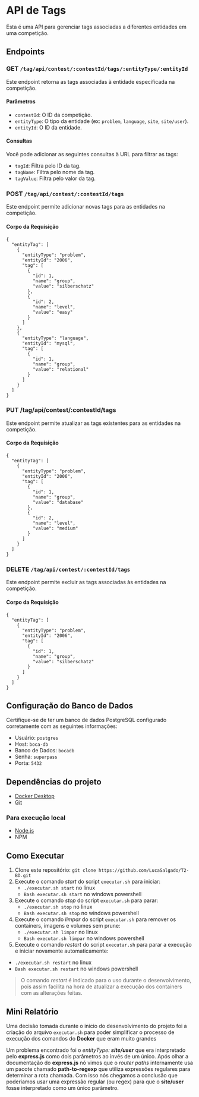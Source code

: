 
# API de Tags
Esta é uma API para gerenciar tags associadas a diferentes entidades em uma competição.

## Endpoints

### GET `/tag/api/contest/:contestId/tags/:entityType/:entityId`
Este endpoint retorna as tags associadas à entidade especificada na competição.

#### Parâmetros
-  `contestId`: O ID da competição.
-  `entityType`: O tipo da entidade (ex: `problem`, `language`, `site`, `site/user`).
-  `entityId`: O ID da entidade.

#### Consultas
Você pode adicionar as seguintes consultas à URL para filtrar as tags:
-  `tagId`: Filtra pelo ID da tag.
-  `tagName`: Filtra pelo nome da tag.
-  `tagValue`: Filtra pelo valor da tag.

### POST `/tag/api/contest/:contestId/tags`
Este endpoint permite adicionar novas tags para as entidades na competição.

#### Corpo da Requisição
```
{
  "entityTag": [
    {
      "entityType": "problem",
      "entityId": "2006",
      "tag": [
        {
          "id": 1,
          "name": "group",
          "value": "silberschatz"
        },
        {
          "id": 2,
          "name": "level",
          "value": "easy"
        }
      ]
    },
    {
      "entityType": "language",
      "entityId": "mysql",
      "tag": [
        {
          "id": 1,
          "name": "group",
          "value": "relational"
        }
      ]
    }
  ]
}
```
### PUT /tag/api/contest/:contestId/tags

Este endpoint permite atualizar as tags existentes para as entidades na competição.

#### Corpo da Requisição
```
{
  "entityTag": [
    {
      "entityType": "problem",
      "entityId": "2006",
      "tag": [
        {
          "id": 1,
          "name": "group",
          "value": "database"
        },
        {
          "id": 2,
          "name": "level",
          "value": "medium"
        }
      ]
    }
  ]
}
```

### DELETE `/tag/api/contest/:contestId/tags`
Este endpoint permite excluir as tags associadas às entidades na competição.

#### Corpo da Requisição
```
{
  "entityTag": [
    {
      "entityType": "problem",
      "entityId": "2006",
      "tag": [
        {
          "id": 1,
          "name": "group",
          "value": "silberschatz"
        }
      ]
    }
  ]
}
```
## Configuração do Banco de Dados

Certifique-se de ter um banco de dados PostgreSQL configurado corretamente com as seguintes informações:

-   Usuário: `postgres`
-   Host: `boca-db`
-   Banco de Dados: `bocadb`
-   Senha: `superpass`
-   Porta: `5432`

## Dependências do projeto

* [Docker Desktop](https://www.docker.com)
* [Git](https://git-scm.com)

### Para execução local

* [Node.js](https://nodejs.org/en)
* NPM

## Como Executar

1.  Clone este repositório: `git clone https://github.com/LucaSalgado/T2-BD.git`
2.  Execute o comando *start* do script `executar.sh` para iniciar:
	- `./executar.sh start` no linux
	- `Bash executar.sh start` no windows powershell
3.  Execute o comando *stop* do script `executar.sh` para parar:
	- `./executar.sh stop` no linux
	- `Bash executar.sh stop` no windows powershell
4.  Execute o comando *limpar* do script `executar.sh` para remover os containers, imagens e volumes sem prune:
	- `./executar.sh limpar` no linux
	- `Bash executar.sh limpar` no windows powershell
5.  Execute o comando *restart* do script `executar.sh` para parar a execução e iniciar novamente automaticamente:
- `./executar.sh restart` no linux
- `Bash executar.sh restart` no windows powershell
> O comando *restart* é indicado para o uso durante o desenvolvimento, pois assim facilita na hora de atualizar a execução dos containers com as alterações feitas.

## Mini Relatório

Uma decisão tomada durante o inicio do desenvolvimento do projeto foi a criação do arquivo `executar.sh` para poder simplificar o processo de execução dos comandos do **Docker** que eram muito grandes

Um problema encontrado foi o *entityType: **site/user*** que era interpretado pelo **express.js** como dois parâmetros ao invés de um único. Após olhar a documentação do **express.js** nó vimos que o *router paths* internamente usa um pacote chamado **path-to-regexp** que utiliza expressões regulares para determinar a rota chamada. Com isso nós chegamos a conclusão que poderiamos usar uma expressão regular (ou regex) para que o **site/user** fosse interpretado como um único parâmetro.

